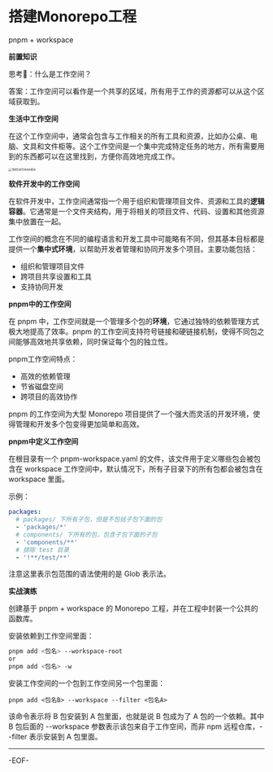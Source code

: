 # 搭建Monorepo工程

pnpm + workspace

**前置知识**

思考🤔：什么是工作空间？

答案：工作空间可以看作是一个共享的区域，所有用于工作的资源都可以从这个区域获取到。

**生活中工作空间**

在这个工作空间中，通常会包含与工作相关的所有工具和资源，比如办公桌、电脑、文具和文件柜等。这个工作空间是一个集中完成特定任务的地方，所有需要用到的东西都可以在这里找到，方便你高效地完成工作。

<img src="https://xiejie-typora.oss-cn-chengdu.aliyuncs.com/2024-08-19-074923.jpg" alt="16853413444404" style="zoom:40%;" />

**软件开发中的工作空间**

在软件开发中，工作空间通常指一个用于组织和管理项目文件、资源和工具的**逻辑容器**。它通常是一个文件夹结构，用于将相关的项目文件、代码、设置和其他资源集中放置在一起。

工作空间的概念在不同的编程语言和开发工具中可能略有不同，但其基本目标都是提供一个**集中式环境**，以帮助开发者管理和协同开发多个项目。主要功能包括：

- 组织和管理项目文件
- 跨项目共享设置和工具
- 支持协同开发

**pnpm中的工作空间**

在 pnpm 中，工作空间就是一个管理多个包的**环境**，它通过独特的依赖管理方式极大地提高了效率。pnpm 的工作空间支持符号链接和硬链接机制，使得不同包之间能够高效地共享依赖，同时保证每个包的独立性。

pnpm工作空间特点：

- 高效的依赖管理
- 节省磁盘空间
- 跨项目的高效协作

pnpm 的工作空间为大型 Monorepo 项目提供了一个强大而灵活的开发环境，使得管理和开发多个包变得更加简单和高效。

**pnpm中定义工作空间**

在根目录有一个 pnpm-workspace.yaml 的文件，该文件用于定义哪些包会被包含在 workspace 工作空间中，默认情况下，所有子目录下的所有包都会被包含在 workspace 里面。

示例：

```yaml
packages:
  # packages/ 下所有子包，但是不包括子包下面的包
  - 'packages/*'
  # components/ 下所有的包，包含子包下面的子包
  - 'components/**'
  # 排除 test 目录
  - '!**/test/**'
```

注意这里表示包范围的语法使用的是 Glob 表示法。



**实战演练**

创建基于 pnpm + workspace 的 Monorepo 工程，并在工程中封装一个公共的函数库。

安装依赖到工作空间里面：

```bash
pnpm add <包名> --workspace-root
or
pnpm add <包名> -w
```

安装工作空间的一个包到工作空间另一个包里面：

```
pnpm add <包名B> --workspace --filter <包名A>
```

该命令表示将 B 包安装到 A 包里面，也就是说 B 包成为了 A 包的一个依赖。其中 B 包后面的 --workspace 参数表示该包来自于工作空间，而非 npm 远程仓库，--filter 表示安装到 A 包里面。

---

-EOF-